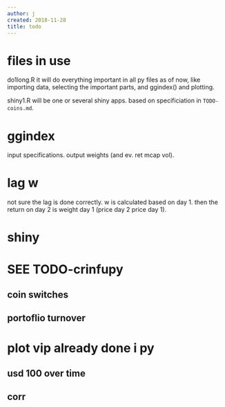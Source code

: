 ```yaml
---
author: j
created: 2018-11-28
title: todo
---
```


# files in use

do1long.R
it will do everything important in all py files as of now, like importing data, selecting the important parts, and ggindex() and plotting.

shiny1.R will be one or several shiny apps. based on specificiation in `TODO-coins.md`.

# ggindex

input specifications. output weights (and ev. ret  mcap  vol).

# lag w

not sure the lag is done correctly. w is calculated based on day 1. then the return on day 2 is weight day 1  (price day 2  price day 1).

# shiny

#  SEE TODO-crinfupy

## coin switches

## portoflio turnover

# plot vip already done i py

## usd 100 over time

## corr
